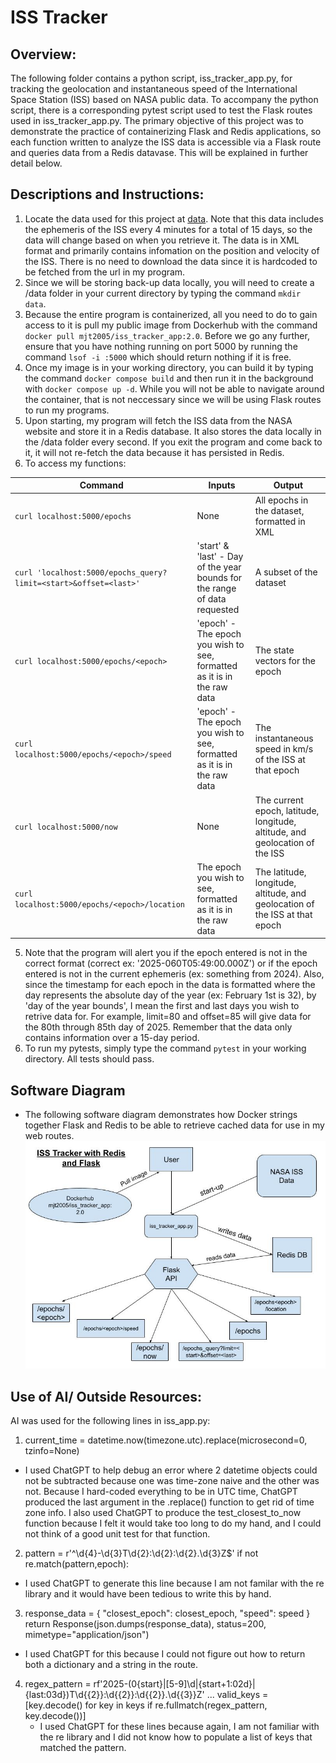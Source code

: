 # ISS Tracker
## Overview:
The following folder contains a python script, iss_tracker_app.py, for tracking the geolocation and instantaneous speed of the International Space Station (ISS) based on NASA public data. To accompany the python script, there is a corresponding pytest script used to test the Flask routes used in iss_tracker_app.py. The primary objective of this project was to demonstrate the practice of containerizing Flask and Redis applications, so each function written to analyze the ISS data is accessible via a Flask route and queries data from a Redis datavase. This will be explained in further detail below.
## Descriptions and Instructions:
1. Locate the data used for this project at [data](https://nasa-public-data.s3.amazonaws.com/iss-coords/current/ISS_OEM/ISS.OEM_J2K_EPH.xml). Note that this data includes the ephemeris of the ISS every 4 minutes for a total of 15 days, so the data will change based on when you retrieve it. The data is in XML format and primarily contains infomation on the position and velocity of the ISS. There is no need to download the data since it is hardcoded to be fetched from the url in my program.
2. Since we will be storing back-up data locally, you will need to create a /data folder in your current directory by typing the command ```mkdir data```.
3. Because the entire program is containerized, all you need to do to gain access to it is pull my public image from Dockerhub with the command ```docker pull mjt2005/iss_tracker_app:2.0```. Before we go any further, ensure that you have nothing running on port 5000 by running the command ```lsof -i :5000``` which should return nothing if it is free.
4. Once my image is in your working directory, you can build it by typing the command ```docker compose build``` and then run it in the background with ```docker compose up -d```. While you will not be able to navigate around the container, that is not neccessary since we will be using Flask routes to run my programs.
5. Upon starting, my program will fetch the ISS data from the NASA website and store it in a Redis database. It also stores the data locally in the /data folder every second. If you exit the program and come back to it, it will not re-fetch the data because it has persisted in Redis.
6. To access my functions:

| Command | Inputs | Output |
|---------|--------|--------|
| ```curl localhost:5000/epochs``` | None | All epochs in the dataset, formatted in XML |
| ```curl 'localhost:5000/epochs_query?limit=<start>&offset=<last>'``` | 'start' & 'last' - Day of the year bounds for the range of data requested | A subset of the dataset |
| ```curl localhost:5000/epochs/<epoch>``` | 'epoch' - The epoch you wish to see, formatted as it is in the raw data | The state vectors for the epoch |
| ```curl localhost:5000/epochs/<epoch>/speed``` | 'epoch' - The epoch you wish to see, formatted as it is in the raw data | The instantaneous speed in km/s of the ISS at that epoch |
| ```curl localhost:5000/now``` | None | The current epoch, latitude, longitude, altitude, and geolocation of the ISS |
| ```curl localhost:5000/epochs/<epoch>/location``` | The epoch you wish to see, formatted as it is in the raw data | The latitude, longitude, altitude, and geolocation of the ISS at that epoch |
5. Note that the program will alert you if the epoch entered is not in the correct format (correct ex: '2025-060T05:49:00.000Z') or if the epoch entered is not in the current ephemeris (ex: something from 2024). Also, since the timestamp for each epoch in the data is formatted where the day represents the absolute day of the year (ex: February 1st is 32), by 'day of the year bounds', I mean the first and last days you wish to retrive data for. For example, limit=80 and offset=85 will give data for the 80th through 85th day of 2025. Remember that the data only contains information over a 15-day period.
6. To run my pytests, simply type the command ```pytest``` in your working directory. All tests should pass.

## Software Diagram
- The following software diagram demonstrates how Docker strings together Flask and Redis to be able to retrieve cached data for use in my web routes.
![diagram](./ISS_Tracker_SoftwareDiagram.jpg)

## Use of AI/ Outside Resources:
AI was used for the following lines in iss_app.py:
1. current_time = datetime.now(timezone.utc).replace(microsecond=0, tzinfo=None)
- I used ChatGPT to help debug an error where 2 datetime objects could not be subtracted because one was time-zone naive and the other was not. Because I hard-coded everything to be in UTC time, ChatGPT produced the last argument in the .replace() function to get rid of time zone info. I also used ChatGPT to produce the test_closest_to_now function because I felt it would take too long to do my hand, and I could not think of a good unit test for that function.
2. pattern = r'^\d{4}-\d{3}T\d{2}:\d{2}:\d{2}\.\d{3}Z$' 
   if not re.match(pattern,epoch): 
- I used ChatGPT to generate this line because I am not familar with the re library and it would have been tedious to write this by hand.
3. response_data = {
        "closest_epoch": closest_epoch,
        "speed": speed
    }
    return Response(json.dumps(response_data), status=200, mimetype="application/json")
- I used ChatGPT for this because I could not figure out how to return both a dictionary and a string in the route.
4. regex_pattern = rf'2025-(0{start}|[5-9]\d|{start+1:02d}|{last:03d})T\d{{2}}:\d{{2}}:\d{{2}}\.\d{{3}}Z'
    ...
    valid_keys = [key.decode() for key in keys if re.fullmatch(regex_pattern, key.decode())] 
    - I used ChatGPT for these lines because again, I am not familiar with the re library and I did not know how to populate a list of keys that matched the pattern.